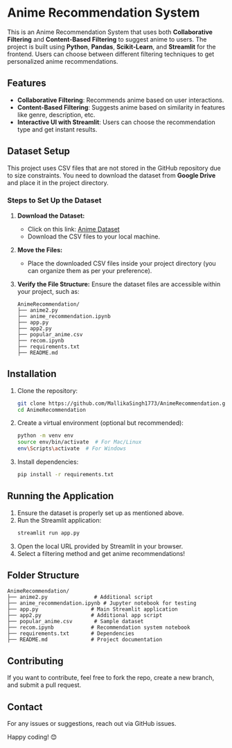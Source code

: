 # Anime Recommendation System

This is an Anime Recommendation System that uses both **Collaborative Filtering** and **Content-Based Filtering** to suggest anime to users. The project is built using **Python**, **Pandas**, **Scikit-Learn**, and **Streamlit** for the frontend. Users can choose between different filtering techniques to get personalized anime recommendations.

## Features
- **Collaborative Filtering**: Recommends anime based on user interactions.
- **Content-Based Filtering**: Suggests anime based on similarity in features like genre, description, etc.
- **Interactive UI with Streamlit**: Users can choose the recommendation type and get instant results.

## Dataset Setup
This project uses CSV files that are not stored in the GitHub repository due to size constraints. You need to download the dataset from **Google Drive** and place it in the project directory.

### Steps to Set Up the Dataset
1. **Download the Dataset:**
   - Click on this link: [Anime Dataset](https://drive.google.com/drive/folders/1GDX73DpWvgKB1mZowwILDOP94xRrC8ZB?usp=sharing)
   - Download the CSV files to your local machine.

2. **Move the Files:**
   - Place the downloaded CSV files inside your project directory (you can organize them as per your preference).

3. **Verify the File Structure:**
   Ensure the dataset files are accessible within your project, such as:
   ```
   AnimeRecommendation/
   ├── anime2.py
   ├── anime_recommendation.ipynb
   ├── app.py
   ├── app2.py
   ├── popular_anime.csv
   ├── recom.ipynb
   ├── requirements.txt
   ├── README.md
   ```

## Installation
1. Clone the repository:
   ```sh
   git clone https://github.com/MallikaSingh1773/AnimeRecommendation.git
   cd AnimeRecommendation
   ```
2. Create a virtual environment (optional but recommended):
   ```sh
   python -m venv env
   source env/bin/activate  # For Mac/Linux
   env\Scripts\activate  # For Windows
   ```
3. Install dependencies:
   ```sh
   pip install -r requirements.txt
   ```

## Running the Application
1. Ensure the dataset is properly set up as mentioned above.
2. Run the Streamlit application:
   ```sh
   streamlit run app.py
   ```
3. Open the local URL provided by Streamlit in your browser.
4. Select a filtering method and get anime recommendations!

## Folder Structure
```
AnimeRecommendation/
├── anime2.py               # Additional script
├── anime_recommendation.ipynb # Jupyter notebook for testing
├── app.py                 # Main Streamlit application
├── app2.py                # Additional app script
├── popular_anime.csv       # Sample dataset
├── recom.ipynb            # Recommendation system notebook
├── requirements.txt       # Dependencies
├── README.md              # Project documentation
```

## Contributing
If you want to contribute, feel free to fork the repo, create a new branch, and submit a pull request.

## Contact
For any issues or suggestions, reach out via GitHub issues.

Happy coding! 😊

